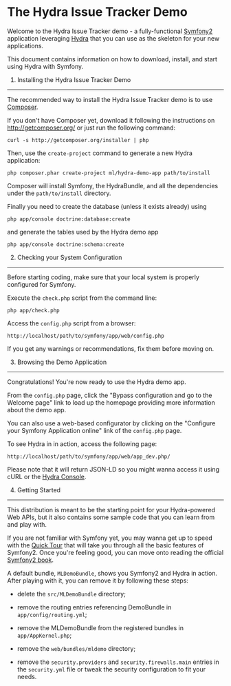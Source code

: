 The Hydra Issue Tracker Demo
============================

Welcome to the Hydra Issue Tracker demo - a fully-functional [Symfony2][1]
application leveraging [Hydra][2] that you can use as the skeleton for your
new applications.

This document contains information on how to download, install, and start
using Hydra with Symfony.


1) Installing the Hydra Issue Tracker Demo
------------------------------------------

The recommended way to install the Hydra Issue Tracker demo is to use
[Composer][3].

If you don't have Composer yet, download it following the instructions on
http://getcomposer.org/ or just run the following command:

    curl -s http://getcomposer.org/installer | php

Then, use the `create-project` command to generate a new Hydra application:

    php composer.phar create-project ml/hydra-demo-app path/to/install

Composer will install Symfony, the HydraBundle, and all the dependencies
under the `path/to/install` directory.

Finally you need to create the database (unless it exists already) using

    php app/console doctrine:database:create

and generate the tables used by the Hydra demo app

    php app/console doctrine:schema:create


2) Checking your System Configuration
-------------------------------------

Before starting coding, make sure that your local system is properly
configured for Symfony.

Execute the `check.php` script from the command line:

    php app/check.php

Access the `config.php` script from a browser:

    http://localhost/path/to/symfony/app/web/config.php

If you get any warnings or recommendations, fix them before moving on.


3) Browsing the Demo Application
--------------------------------

Congratulations! You're now ready to use the Hydra demo app.

From the `config.php` page, click the "Bypass configuration and go to the
Welcome page" link to load up the homepage providing more information about
the demo app.

You can also use a web-based configurator by clicking on the "Configure your
Symfony Application online" link of the `config.php` page.

To see Hydra in in action, access the following page:

    http://localhost/path/to/symfony/app/web/app_dev.php/

Please note that it will return JSON-LD so you might wanna access it using
cURL or the [Hydra Console][4].


4) Getting Started
------------------

This distribution is meant to be the starting point for your Hydra-powered
Web APIs, but it also contains some sample code that you can learn from
and play with.

If you are not familiar with Symfony yet, you may wanna get up to speed
with the [Quick Tour][5] that  will take you through all the basic features
of Symfony2. Once you're feeling good, you can move onto reading the
official [Symfony2 book][6].

A default bundle, `MLDemoBundle`, shows you Symfony2 and Hydra in action.
After playing with it, you can remove it by following these steps:

  * delete the `src/MLDemoBundle` directory;

  * remove the routing entries referencing DemoBundle in
    `app/config/routing.yml`;

  * remove the MLDemoBundle from the registered bundles in
    `app/AppKernel.php`;

  * remove the `web/bundles/mldemo` directory;

  * remove the `security.providers` and `security.firewalls.main` entries
    in the `security.yml` file or tweak the security configuration to fit
    your needs.


[1]:  http://symfony.com/
[2]:  http://www.markus-lanthaler.com/hydra/
[3]:  http://getcomposer.org/
[4]:  https://github.com/lanthaler/HydraConsole
[5]:  http://symfony.com/doc/2.1/quick_tour/the_big_picture.html
[6]:  http://symfony.com/doc/2.1/index.html
